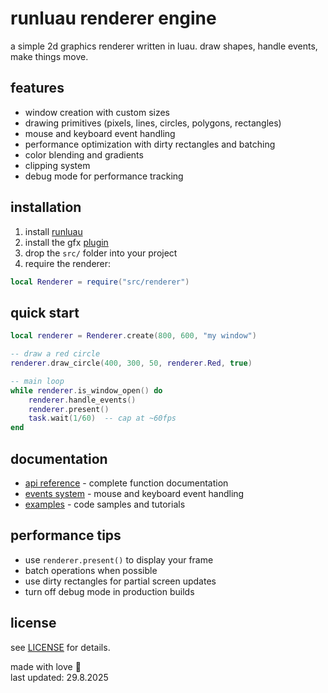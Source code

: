 # runluau renderer engine

a simple 2d graphics renderer written in luau. draw shapes, handle events, make things move.

## features

- window creation with custom sizes
- drawing primitives (pixels, lines, circles, polygons, rectangles)
- mouse and keyboard event handling
- performance optimization with dirty rectangles and batching
- color blending and gradients
- clipping system
- debug mode for performance tracking

## installation

1. install [runluau](https://github.com/plusgiant5/runluau)
2. install the gfx [plugin](https://github.com/plusgiant5/runluau-plugins)
3. drop the `src/` folder into your project
4. require the renderer:

```lua
local Renderer = require("src/renderer")
```

## quick start

```lua
local renderer = Renderer.create(800, 600, "my window")

-- draw a red circle
renderer.draw_circle(400, 300, 50, renderer.Red, true)

-- main loop
while renderer.is_window_open() do
    renderer.handle_events()
    renderer.present()
    task.wait(1/60)  -- cap at ~60fps
end
```

## documentation

- [api reference](docs/api.md) - complete function documentation
- [events system](docs/events.md) - mouse and keyboard event handling
- [examples](docs/examples.md) - code samples and tutorials

## performance tips

- use `renderer.present()` to display your frame
- batch operations when possible
- use dirty rectangles for partial screen updates
- turn off debug mode in production builds

## license

see [LICENSE](LICENSE) for details.

made with love 🖤  
last updated: 29.8.2025